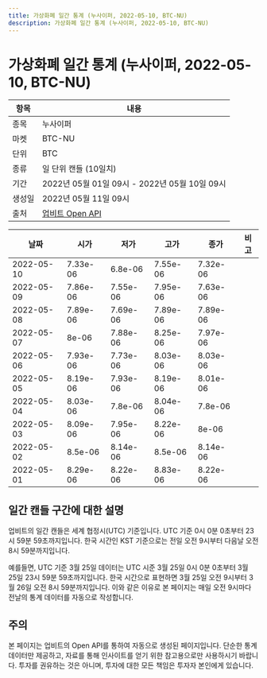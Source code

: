 ```yaml
---
title: 가상화폐 일간 통계 (누사이퍼, 2022-05-10, BTC-NU)
description: 가상화폐 일간 통계 (누사이퍼, 2022-05-10, BTC-NU)
---
```



가상화폐 일간 통계 (누사이퍼, 2022-05-10, BTC-NU)
===

|항목|내용|
|--|--|
|종목|누사이퍼|
|마켓|BTC-NU|
|단위|BTC|
|종류|일 단위 캔들 (10일치)|
|기간|2022년 05월 01일 09시 - 2022년 05월 10일 09시|
|생성일|2022년 05월 11일 09시|
|출처|[업비트 Open API](https://docs.upbit.com)|


|날짜|시가|저가|고가|종가|비고|
|--|--|--|--|--|--|
|2022-05-10|7.33e-06|6.8e-06|7.55e-06|7.32e-06|    |
|2022-05-09|7.86e-06|7.55e-06|7.95e-06|7.63e-06|    |
|2022-05-08|7.89e-06|7.69e-06|7.89e-06|7.89e-06|    |
|2022-05-07|8e-06|7.88e-06|8.25e-06|7.97e-06|    |
|2022-05-06|7.93e-06|7.73e-06|8.03e-06|8.03e-06|    |
|2022-05-05|8.19e-06|7.93e-06|8.19e-06|8.01e-06|    |
|2022-05-04|8.03e-06|7.8e-06|8.04e-06|7.8e-06|    |
|2022-05-03|8.09e-06|7.95e-06|8.22e-06|8e-06|    |
|2022-05-02|8.5e-06|8.14e-06|8.5e-06|8.14e-06|    |
|2022-05-01|8.29e-06|8.22e-06|8.83e-06|8.22e-06|    |


일간 캔들 구간에 대한 설명
---


업비트의 일간 캔들은 세계 협정시(UTC) 기준입니다. 
UTC 기준 0시 0분 0초부터 23시 59분 59초까지입니다. 
한국 시간인 KST 기준으로는 전일 오전 9시부터 다음날 오전 8시 59분까지입니다. 


예를들면, UTC 기준 3월 25일 데이터는 UTC 시준 3월 25일 0시 0분 0초부터 3월 25일 23시 59분 59초까지입니다. 
한국 시간으로 표현하면 3월 25일 오전 9시부터 3월 26일 오전 8시 59분까지입니다. 
이와 같은 이유로 본 페이지는 매일 오전 9시마다 전날의 통계 데이터를 자동으로 작성합니다. 


주의
---


본 페이지는 업비트의 Open API를 통하여 자동으로 생성된 페이지입니다. 
단순한 통계 데이터만 제공하고, 자료를 통해 인사이트를 얻기 위한 참고용으로만 사용하시기 바랍니다. 
투자를 권유하는 것은 아니며, 투자에 대한 모든 책임은 투자자 본인에게 있습니다. 
